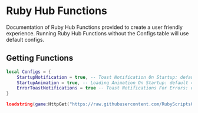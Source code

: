# Ruby Hub Functions
Documentation of Ruby Hub Functions provided to create a user friendly experience.
Running Ruby Hub Functions without the Configs table will use default configs.
## Getting Functions
```lua
local Configs = {
    StartupNotification = true, -- Toast Notification On Startup: default = true
    StartupAnimation = true, -- Loading Animation On Startup: default = true
    ErrorToastNotifications = true -- Toast Notifications For Errors: default = false
}

loadstring(game:HttpGet("https://raw.githubusercontent.com/RubyScriptsOnTop/RubyHubFunctions/main/source"))(Configs)
```
